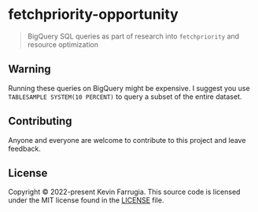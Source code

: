 # fetchpriority-opportunity
> BigQuery SQL queries as part of research into `fetchpriority` and resource optimization

## Warning
Running these queries on BigQuery might be expensive. I suggest you use `TABLESAMPLE SYSTEM(10 PERCENT)` to query a subset of the entire dataset.

## Contributing
Anyone and everyone are welcome to contribute to this project and leave feedback.

## License
Copyright © 2022-present Kevin Farrugia. This source code is licensed under the MIT license found in the [LICENSE](./LICENSE) file.
